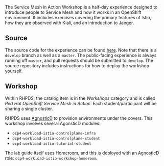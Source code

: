 
The Service Mesh in Action Workshop is a half-day experience designed to
introduce people to Service Mesh and how it works in an OpenShift
environment. It includes exercises covering the primary features of Istio,
how they are observed with Kiali, and an introduction to Jaeger.

## Source
The source code for the experience can be found
[here](https://github.com/thoraxe/lab-ossm). Note that there is a `develop`
branch as well as a `master`. The public-facing experience is always running
off `master`, and pull requests should be submitted to `develop`. The source
repository includes instructions for how to deploy the workshop yourself.

## Workshop
Within RHPDS, the catalog item is in the _Workshops_ category and is called
_Red Hat OpenShift Service Mesh in Action_. Each student/participant will be
sharing a single cluster. 

RHPDS uses [AgnosticD](https://github.com/redhat-cop/agnosticd) to provision
environments under the covers. This workshop involves several AgonsticD
modules:

* `ocp4-workload-istio-controlplane-infra`
* `ocp4-workload-istio-controlplane-student`
* `ocp4-workload-istio-tutorial-student`

The lab guide itself uses [Homeroom](https://github.com/openshift-homeroom),
and this is deployed with an AgnosticD role:
`ocp4-workload-istio-workshop-homeroom`.